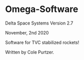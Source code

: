 # Omega-Software
Delta Space Systems
Version 2.7

November, 2nd 2020 

Software for TVC stabilized rockets!

Written by Cole Purtzer.





